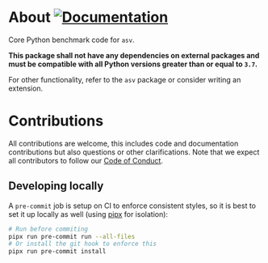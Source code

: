 # About [![Documentation](https://img.shields.io/badge/Documentation-latest-brightgreen?style=for-the-badge)](https://asv.readthedocs.io/projects/asv-runner/en/latest/)


Core Python benchmark code for `asv`.

**This package shall not have any dependencies on external packages and must be
compatible with all Python versions greater than or equal to `3.7`.**


For other functionality, refer to the `asv` package or consider writing an extension.

# Contributions

All contributions are welcome, this includes code and documentation
contributions but also questions or other clarifications. Note that we expect
all contributors to follow our [Code of
Conduct](https://github.com/airspeed-velocity/asv_runner/blob/main/CODE_OF_CONDUCT.md).

## Developing locally

A `pre-commit` job is setup on CI to enforce consistent styles, so it is best to
set it up locally as well (using [pipx](https://pypa.github.io/pipx/) for isolation):

```sh
# Run before commiting
pipx run pre-commit run --all-files
# Or install the git hook to enforce this
pipx run pre-commit install
```
